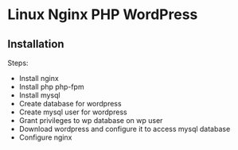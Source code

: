 Linux Nginx PHP WordPress 
=========================

Installation
------------
Steps:
* Install nginx
* Install php php-fpm
* Install mysql
* Create database for wordpress
* Create mysql user for wordpress
* Grant privileges to wp database on wp user
* Download wordpress and configure it to access mysql database
* Configure nginx
